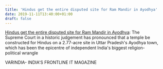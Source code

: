 ```yaml
---
title: 'Hindus get the entire disputed site for Ram Mandir in Ayodhya'
date: 2019-11-11T13:40:00+01:00
draft: false
---
```


[Hindus get the entire disputed site for Ram Mandir in Ayodhya](https://varindia.com/news/hindus-get-the-entire-disputed-site-for-ram-mandir-in-ayodhya#.XclWp14ccLM.blogger): The Supreme Court in a historic judgement has pronounced that a temple be constructed for Hindus on a 2.77-acre site in Uttar Pradesh's Ayodhya town, which has been the epicentre of independent India's biggest religion-political wrangle  
  
VARINDIA- INDIA'S FRONTLINE IT MAGAZINE